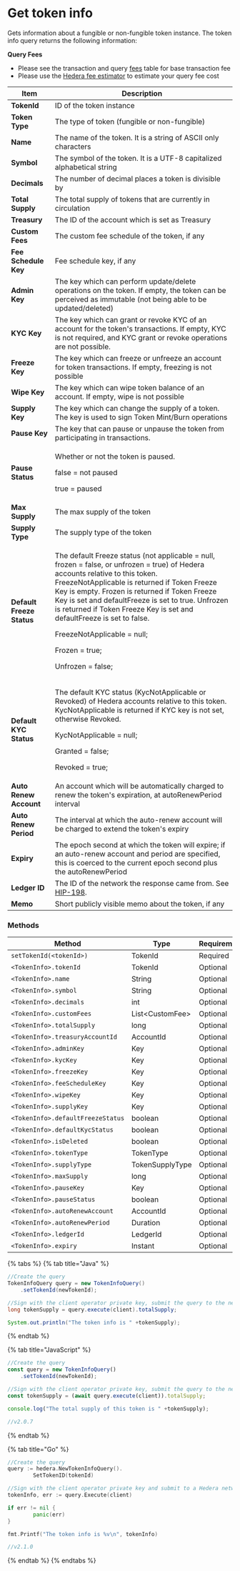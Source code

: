 # Get token info

Gets information about a fungible or non-fungible token instance. The token info query returns the following information:

**Query Fees**

- Please see the transaction and query [fees](../../../networks/mainnet/fees/#transaction-and-query-fees) table for base transaction fee
- Please use the [Hedera fee estimator](https://hedera.com/fees) to estimate your query fee cost

| Item                      | Description                                                                                                                                                                                                                                                                                                                                                                                                                                             |
| ------------------------- | ------------------------------------------------------------------------------------------------------------------------------------------------------------------------------------------------------------------------------------------------------------------------------------------------------------------------------------------------------------------------------------------------------------------------------------------------------- |
| **TokenId**               | ID of the token instance                                                                                                                                                                                                                                                                                                                                                                                                                                |
| **Token Type**            | The type of token (fungible or non-fungible)                                                                                                                                                                                                                                                                                                                                                                                         |
| **Name**                  | The name of the token. It is a string of ASCII only characters                                                                                                                                                                                                                                                                                                                                                                          |
| **Symbol**                | The symbol of the token. It is a UTF-8 capitalized alphabetical string                                                                                                                                                                                                                                                                                                                                                                  |
| **Decimals**              | The number of decimal places a token is divisible by                                                                                                                                                                                                                                                                                                                                                                                                    |
| **Total Supply**          | The total supply of tokens that are currently in circulation                                                                                                                                                                                                                                                                                                                                                                                            |
| **Treasury**              | The ID of the account which is set as Treasury                                                                                                                                                                                                                                                                                                                                                                                                          |
| **Custom Fees**           | The custom fee schedule of the token, if any                                                                                                                                                                                                                                                                                                                                                                                                            |
| **Fee Schedule Key**      | Fee schedule key, if any                                                                                                                                                                                                                                                                                                                                                                                                                                |
| **Admin Key**             | The key which can perform update/delete operations on the token. If empty, the token can be perceived as immutable (not being able to be updated/deleted)                                                                                                                                                                                                                                                            |
| **KYC Key**               | The key which can grant or revoke KYC of an account for the token's transactions. If empty, KYC is not required, and KYC grant or revoke operations are not possible.                                                                                                                                                                                                                                                   |
| **Freeze Key**            | The key which can freeze or unfreeze an account for token transactions. If empty, freezing is not possible                                                                                                                                                                                                                                                                                                                              |
| **Wipe Key**              | The key which can wipe token balance of an account. If empty, wipe is not possible                                                                                                                                                                                                                                                                                                                                                      |
| **Supply Key**            | The key which can change the supply of a token. The key is used to sign Token Mint/Burn operations                                                                                                                                                                                                                                                                                                                                      |
| **Pause Key**             | The key that can pause or unpause the token from participating in transactions.                                                                                                                                                                                                                                                                                                                                                         |
| **Pause Status**          | <p>Whether or not the token is paused.</p><p>false = not paused</p><p>true = paused</p>                                                                                                                                                                                                                                                                                                                                                                 |
| **Max Supply**            | The max supply of the token                                                                                                                                                                                                                                                                                                                                                                                                                             |
| **Supply Type**           | The supply type of the token                                                                                                                                                                                                                                                                                                                                                                                                                            |
| **Default Freeze Status** | <p>The default Freeze status (not applicable = null, frozen = false, or unfrozen = true) of Hedera accounts relative to this token. FreezeNotApplicable is returned if Token Freeze Key is empty. Frozen is returned if Token Freeze Key is set and defaultFreeze is set to true. Unfrozen is returned if Token Freeze Key is set and defaultFreeze is set to false.</p><p>FreezeNotApplicable = null;</p><p>Frozen = true;</p><p>Unfrozen = false;</p> |
| **Default KYC Status**    | <p>The default KYC status (KycNotApplicable or Revoked) of Hedera accounts relative to this token. KycNotApplicable is returned if KYC key is not set, otherwise Revoked.</p><p>KycNotApplicable = null;</p><p>Granted = false;</p><p>Revoked = true;</p>                                                                                                                                                                                               |
| **Auto Renew Account**    | An account which will be automatically charged to renew the token's expiration, at autoRenewPeriod interval                                                                                                                                                                                                                                                                                                                                             |
| **Auto Renew Period**     | The interval at which the auto-renew account will be charged to extend the token's expiry                                                                                                                                                                                                                                                                                                                                                               |
| **Expiry**                | The epoch second at which the token will expire; if an auto-renew account and period are specified, this is coerced to the current epoch second plus the autoRenewPeriod                                                                                                                                                                                                                                                                                |
| **Ledger ID**             | The ID of the network the response came from. See [HIP-198](https://hips.hedera.com/hip/hip-198).                                                                                                                                                                                                                                                                                                                       |
| **Memo**                  | Short publicly visible memo about the token, if any                                                                                                                                                                                                                                                                                                                                                                                                     |

### Methods

| Method                            | Type              | Requirement |
| --------------------------------- | ----------------- | ----------- |
| `setTokenId(<tokenId>)`           | TokenId           | Required    |
| `<TokenInfo>.tokenId`             | TokenId           | Optional    |
| `<TokenInfo>.name`                | String            | Optional    |
| `<TokenInfo>.symbol`              | String            | Optional    |
| `<TokenInfo>.decimals`            | int               | Optional    |
| `<TokenInfo>.customFees`          | List\<CustomFee> | Optional    |
| `<TokenInfo>.totalSupply`         | long              | Optional    |
| `<TokenInfo>.treasuryAccountId`   | AccountId         | Optional    |
| `<TokenInfo>.adminKey`            | Key               | Optional    |
| `<TokenInfo>.kycKey`              | Key               | Optional    |
| `<TokenInfo>.freezeKey`           | Key               | Optional    |
| `<TokenInfo>.feeScheduleKey`      | Key               | Optional    |
| `<TokenInfo>.wipeKey`             | Key               | Optional    |
| `<TokenInfo>.supplyKey`           | Key               | Optional    |
| `<TokenInfo>.defaultFreezeStatus` | boolean           | Optional    |
| `<TokenInfo>.defaultKycStatus`    | boolean           | Optional    |
| `<TokenInfo>.isDeleted`           | boolean           | Optional    |
| `<TokenInfo>.tokenType`           | TokenType         | Optional    |
| `<TokenInfo>.supplyType`          | TokenSupplyType   | Optional    |
| `<TokenInfo>.maxSupply`           | long              | Optional    |
| `<TokenInfo>.pauseKey`            | Key               | Optional    |
| `<TokenInfo>.pauseStatus`         | boolean           | Optional    |
| `<TokenInfo>.autoRenewAccount`    | AccountId         | Optional    |
| `<TokenInfo>.autoRenewPeriod`     | Duration          | Optional    |
| `<TokenInfo>.ledgerId`            | LedgerId          | Optional    |
| `<TokenInfo>.expiry`              | Instant           | Optional    |

{% tabs %}
{% tab title="Java" %}

```java
//Create the query
TokenInfoQuery query = new TokenInfoQuery()
    .setTokenId(newTokenId);

//Sign with the client operator private key, submit the query to the network and get the token supply
long tokenSupply = query.execute(client).totalSupply;

System.out.println("The token info is " +tokenSupply);
```

{% endtab %}

{% tab title="JavaScript" %}

```javascript
//Create the query
const query = new TokenInfoQuery()
    .setTokenId(newTokenId);

//Sign with the client operator private key, submit the query to the network and get the token supply
const tokenSupply = (await query.execute(client)).totalSupply;

console.log("The total supply of this token is " +tokenSupply);

//v2.0.7
```

{% endtab %}

{% tab title="Go" %}

```go
//Create the query
query := hedera.NewTokenInfoQuery().
		SetTokenID(tokenId)

//Sign with the client operator private key and submit to a Hedera network
tokenInfo, err := query.Execute(client)

if err != nil {
		panic(err)
}

fmt.Printf("The token info is %v\n", tokenInfo)

//v2.1.0
```

{% endtab %}
{% endtabs %}
